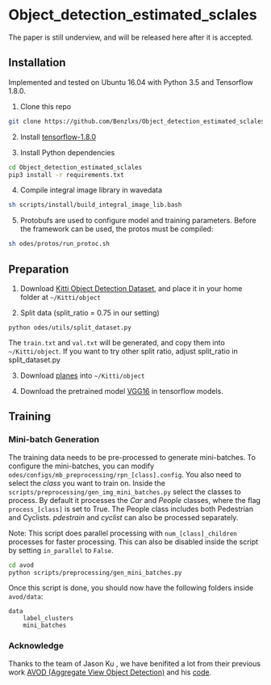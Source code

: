 # Object_detection_estimated_sclales

The paper is still underview, and will be released here after it is accepted.

## Installation
Implemented and tested on Ubuntu 16.04 with Python 3.5 and Tensorflow 1.8.0.

1. Clone this repo
```bash
git clone https://github.com/Benzlxs/Object_detection_estimated_sclales --recurse-submodules
```
2. Install [tensorflow-1.8.0](https://www.tensorflow.org/install/)

3. Install Python dependencies
```bash
cd Object_detection_estimated_sclales
pip3 install -r requirements.txt
```

4. Compile integral image library in wavedata
```bash
sh scripts/install/build_integral_image_lib.bash
```

5. Protobufs are used to configure model and training parameters. Before the framework can be used, the protos must be compiled:
```bash
sh odes/protos/run_protoc.sh
```


## Preparation
1. Download [Kitti Object Detection Dataset](http://www.cvlibs.net/datasets/kitti/eval_object.php?obj_benchmark=3d), and place it in your home folder at `~/Kitti/object`

2. Split data (split_ratio = 0.75 in our setting)
```
python odes/utils/split_dataset.py
```
The `train.txt` and `val.txt` will be generated, and copy them into `~/Kitti/object`. If you want to try other split ratio, adjust split_ratio in split_dataset.py

3. Download [planes](https://drive.google.com/drive/folders/1c5z3NqoLw78NvGWoF_3MBnIsyRI41xSP?usp=sharing) into `~/Kitti/object`

4. Download the pretrained model [VGG16](http://download.tensorflow.org/models/vgg_16_2016_08_28.tar.gz) in tensorflow models.

## Training
### Mini-batch Generation
The training data needs to be pre-processed to generate mini-batches. To configure the mini-batches, you can modify `odes/configs/mb_preprocessing/rpn_[class].config`. You also need to select the *class* you want to train on. Inside the `scripts/preprocessing/gen_img_mini_batches.py` select the classes to process. By default it processes the *Car* and *People* classes, where the flag `process_[class]` is set to True. The People class includes both Pedestrian and Cyclists. *pdestrain* and *cyclist* can also be processed separately.

Note: This script does parallel processing with `num_[class]_children` processes for faster processing. This can also be disabled inside the script by setting `in_parallel` to `False`.

```bash
cd avod
python scripts/preprocessing/gen_mini_batches.py
```

Once this script is done, you should now have the following folders inside `avod/data`:
```
data
    label_clusters
    mini_batches
```

### Acknowledge
Thanks to the team of Jason Ku , we have benifited a lot from their previous work [AVOD (Aggregate View Object Detection)](https://arxiv.org/abs/1712.02294) and his [code](https://github.com/kujason/avod).
